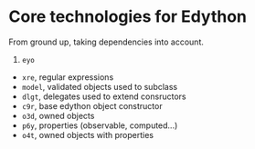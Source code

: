 # Core technologies for Edython

From ground up, taking dependencies into account.

1. `eyo`
* `xre`, regular expressions
* `model`, validated objects used to subclass
* `dlgt`, delegates used to extend consructors
* `c9r`, base edython object constructor
* `o3d`, owned objects
* `p6y`, properties (observable, computed...)
* `o4t`, owned objects with properties
